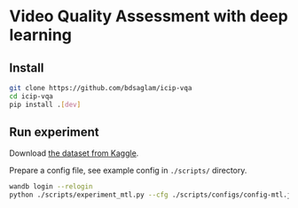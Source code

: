 # Video Quality Assessment with deep learning



## Install

```sh
git clone https://github.com/bdsaglam/icip-vqa
cd icip-vqa
pip install .[dev]
```

## Run experiment

Download [the dataset from Kaggle](https://www.kaggle.com/datasets/bdsaglam/vsqad2022480x270).

Prepare a config file, see example config in `./scripts/` directory.

```sh
wandb login --relogin
python ./scripts/experiment_mtl.py --cfg ./scripts/configs/config-mtl.json
```
